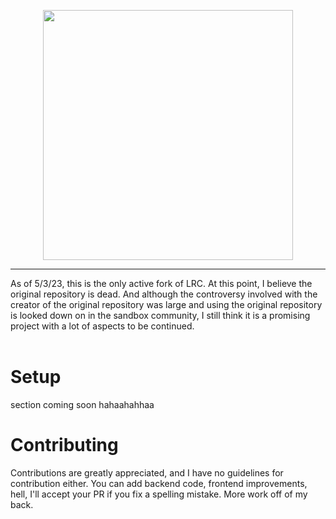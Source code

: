 <p align="center"><img src="https://raw.githubusercontent.com/FoxxoSnoot/laravel-roblox-clone/main/public/img/logo.png" width="400" style="max-width: 100%;"></p>
<hr>
As of 5/3/23, this is the only active fork of LRC. At this point, I believe the original repository is dead. And although the controversy involved with the creator of the original repository was large and using the original repository is looked down on in the sandbox community, I still think it is a promising project with a lot of aspects to be continued.
<br>
<br>

# Setup
section coming soon hahaahahhaa



# Contributing
Contributions are greatly appreciated, and I have no guidelines for contribution either. You can add backend code, frontend improvements, hell, I'll accept your PR if you fix a spelling mistake. More work off of my back.

